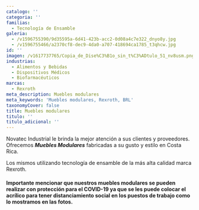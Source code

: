 ```yaml
---
catalogo: ''
categoria: ''
familias:
  - Tecnología de Ensamble
galeria:
  - /v1596755390/9d35595a-6d41-423b-acc2-0d08a4c7e322_dnyo8y.jpg
  - /v1596755466/a2370cf8-dec9-4da0-a707-418694ca1785_t3qhcw.jpg
id: ''
imagen: /v1617737765/Copia_de_Dise%C3%B1o_sin_t%C3%ADtulo_51_nv8usm.png
industrias:
  - Alimentos y Bebidas
  - Dispositivos Médicos
  - Biofarmacéuticos
marcas:
  - Rexroth
meta_description: Muebles modulares
meta_keywords: 'Muebles modulares, Rexroth, BRL'
taxonomyCover: false
title: Muebles modulares
titulo: ''
titulo_adicional: ''
---
```



Novatec Industrial le brinda la mejor atención a sus clientes y proveedores. Ofrecemos **_Muebles Modulares_** fabricadas a su gusto y estilo en Costa Rica.

Los mismos utilizando tecnología de ensamble de la más alta calidad marca Rexroth.

#### **Importante mencionar que nuestros muebles modulares se pueden realizar con protección para el COVID-19 ya que se les puede colocar el acrílico para tener distanciamiento social en los puestos de trabajo como lo mostramos en las fotos.**

